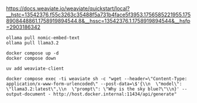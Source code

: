 https://docs.weaviate.io/weaviate/quickstart/local?__hstc=13542376.f55c3263c35488f5a731b4face5f3953.1756585221955.1758908448861.1758919894544.8&__hssc=13542376.1.1758919894544&__hsfp=2903186342

```shell
ollama pull nomic-embed-text
ollama pull llama3.2

docker compose up -d
docker compose down

uv add weaviate-client
```

```shell
docker compose exec -ti weaviate sh -c "wget --header=\"Content-Type: application/x-www-form-urlencoded\" --post-data=\$'{\\n  \"model\": \"llama3.2:latest\",\\n  \"prompt\": \"Why is the sky blue?\"\\n}' --output-document - http://host.docker.internal:11434/api/generate"
```
